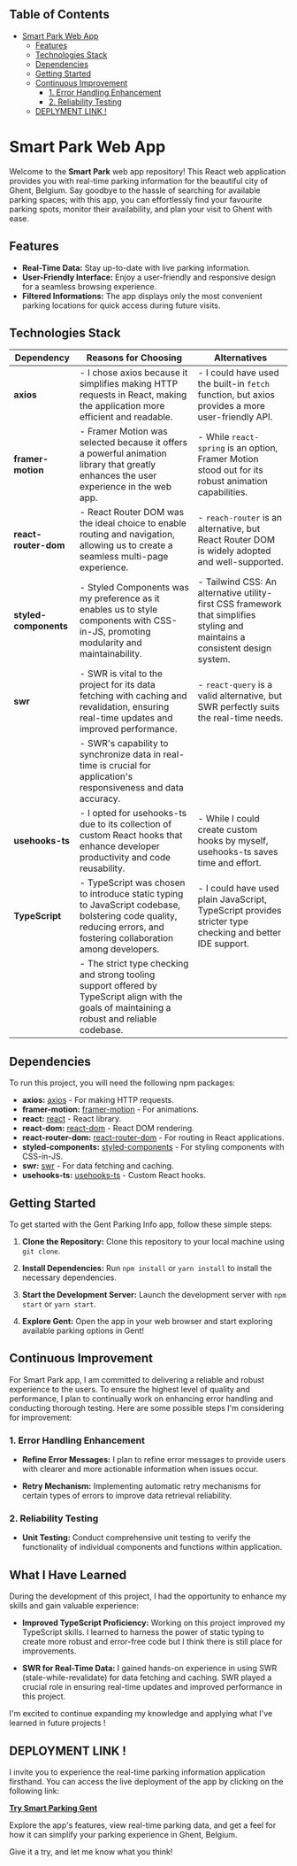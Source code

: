 ## Table of Contents

- [Smart Park Web App](#smart-park-web-app)
  - [Features](#features)
  - [Technologies Stack](#technologies-stack)
  - [Dependencies](#dependencies)
  - [Getting Started](#getting-started)
  - [Continuous Improvement](#continuous-improvement)
    - [1. Error Handling Enhancement](#1-error-handling-enhancement)
    - [2. Reliability Testing](#2-reliability-testing)
  - [DEPLYMENT LINK !](#try-it-out)

# Smart Park Web App

Welcome to the **Smart Park** web app repository! This React web application provides you with real-time parking information for the beautiful city of Ghent, Belgium. Say goodbye to the hassle of searching for available parking spaces; with this app, you can effortlessly find your favourite parking spots, monitor their availability, and plan your visit to Ghent with ease.

## Features

- **Real-Time Data:** Stay up-to-date with live parking information.
- **User-Friendly Interface:** Enjoy a user-friendly and responsive design for a seamless browsing experience.
- **Filtered Informations:** The app displays only the most convenient parking locations for quick access during future visits.

## Technologies Stack

| Dependency            | Reasons for Choosing                                                                                                                                               | Alternatives                                                                                                                 |
| --------------------- | ------------------------------------------------------------------------------------------------------------------------------------------------------------------ | ---------------------------------------------------------------------------------------------------------------------------- |
| **axios**             | - I chose axios because it simplifies making HTTP requests in React, making the application more efficient and readable.                                           | - I could have used the built-in `fetch` function, but axios provides a more user-friendly API.                              |
| **framer-motion**     | - Framer Motion was selected because it offers a powerful animation library that greatly enhances the user experience in the web app.                              | - While `react-spring` is an option, Framer Motion stood out for its robust animation capabilities.                          |
| **react-router-dom**  | - React Router DOM was the ideal choice to enable routing and navigation, allowing us to create a seamless multi-page experience.                                  | - `reach-router` is an alternative, but React Router DOM is widely adopted and well-supported.                               |
| **styled-components** | - Styled Components was my preference as it enables us to style components with CSS-in-JS, promoting modularity and maintainability.                               | - Tailwind CSS: An alternative utility-first CSS framework that simplifies styling and maintains a consistent design system. |
| **swr**               | - SWR is vital to the project for its data fetching with caching and revalidation, ensuring real-time updates and improved performance.                            | - `react-query` is a valid alternative, but SWR perfectly suits the real-time needs.                                         |
|                       | - SWR's capability to synchronize data in real-time is crucial for application's responsiveness and data accuracy.                                                 |                                                                                                                              |
| **usehooks-ts**       | - I opted for usehooks-ts due to its collection of custom React hooks that enhance developer productivity and code reusability.                                    | - While I could create custom hooks by myself, usehooks-ts saves time and effort.                                            |
| **TypeScript**        | - TypeScript was chosen to introduce static typing to JavaScript codebase, bolstering code quality, reducing errors, and fostering collaboration among developers. | - I could have used plain JavaScript, TypeScript provides stricter type checking and better IDE support.                     |
|                       | - The strict type checking and strong tooling support offered by TypeScript align with the goals of maintaining a robust and reliable codebase.                    |                                                                                                                              |

## Dependencies

To run this project, you will need the following npm packages:

- **axios:** [axios](https://www.npmjs.com/package/axios) - For making HTTP requests.
- **framer-motion:** [framer-motion](https://www.npmjs.com/package/framer-motion) - For animations.
- **react:** [react](https://www.npmjs.com/package/react) - React library.
- **react-dom:** [react-dom](https://www.npmjs.com/package/react-dom) - React DOM rendering.
- **react-router-dom:** [react-router-dom](https://www.npmjs.com/package/react-router-dom) - For routing in React applications.
- **styled-components:** [styled-components](https://www.npmjs.com/package/styled-components) - For styling components with CSS-in-JS.
- **swr:** [swr](https://www.npmjs.com/package/swr) - For data fetching and caching.
- **usehooks-ts:** [usehooks-ts](https://www.npmjs.com/package/usehooks-ts) - Custom React hooks.

## Getting Started

To get started with the Gent Parking Info app, follow these simple steps:

1. **Clone the Repository:** Clone this repository to your local machine using `git clone`.

2. **Install Dependencies:** Run `npm install` or `yarn install` to install the necessary dependencies.

3. **Start the Development Server:** Launch the development server with `npm start` or `yarn start`.

4. **Explore Gent:** Open the app in your web browser and start exploring available parking options in Gent!

## Continuous Improvement

For Smart Park app, I am committed to delivering a reliable and robust experience to the users. To ensure the highest level of quality and performance, I plan to continually work on enhancing error handling and conducting thorough testing. Here are some possible steps I'm considering for improvement:

### 1. Error Handling Enhancement

- **Refine Error Messages:** I plan to refine error messages to provide users with clearer and more actionable information when issues occur.

- **Retry Mechanism:** Implementing automatic retry mechanisms for certain types of errors to improve data retrieval reliability.

### 2. Reliability Testing

- **Unit Testing:** Conduct comprehensive unit testing to verify the functionality of individual components and functions within application.

## What I Have Learned

During the development of this project, I had the opportunity to enhance my skills and gain valuable experience:

- **Improved TypeScript Proficiency:** Working on this project improved my TypeScript skills. I learned to harness the power of static typing to create more robust and error-free code but I think there is still place for improvements.

- **SWR for Real-Time Data:** I gained hands-on experience in using SWR (stale-while-revalidate) for data fetching and caching. SWR played a crucial role in ensuring real-time updates and improved performance in this project.

I'm excited to continue expanding my knowledge and applying what I've learned in future projects !

## DEPLOYMENT LINK !

I invite you to experience the real-time parking information application firsthand. You can access the live deployment of the app by clicking on the following link:

[**Try Smart Parking Gent**](https://smart-parking-gent.netlify.app)

Explore the app's features, view real-time parking data, and get a feel for how it can simplify your parking experience in Ghent, Belgium.

Give it a try, and let me know what you think!
